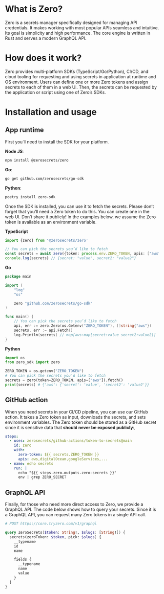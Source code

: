 # What is Zero?
Zero is a secrets manager specifically designed for managing API credentials. It makes working with most popular APIs seamless and intuitive. Its goal is simplicity and high performance. The core engine is written in Rust and serves a modern GraphQL API.

# How does it work?
Zero provides multi-platform SDKs (TypeScript/Go/Python), CI/CD, and cloud tooling for requesting and using secrets in application at runtime and OS environment. Users can define one or more Zero tokens and assign secrets to each of them in a web UI. Then, the secrets can be requested by the application or script using one of Zero’s SDKs.

# Installation and usage
## App runtime

First you’ll need to install the SDK for your platform.

**Node JS**:
```sh
npm install @zerosecrets/zero
```

**Go**:
```sh
go get github.com/zerosecrets/go-sdk
```

**Python**:
```sh
poetry install zero-sdk
```
Once the SDK is installed, you can use it to fetch the secrets. Please don’t forget that you’ll need a Zero token to do this. You can create one in the web UI. Don’t share it publicly! In the examples below, we assume the Zero token is available as an environment variable.

__TypeScript__

```typescript
import {zero} from '@zerosecrets/zero'

// You can pick the secrets you’d like to fetch
const secrets = await zero({token: process.env.ZERO_TOKEN, apis: ["aws"]}).fetch()
console.log(secrets) // {secret: "value", secret2: "value2"}
```

__Go__

```go
package main

import (
	"log"
	"os"

	zero "github.com/zerosecrets/go-sdk"
)

func main() {
	// You can pick the secrets you’d like to fetch
	api, err := zero.Zero(os.Getenv("ZERO_TOKEN"), []string{"aws"})
	secrets, err := api.Fetch()
	log.Println(secrets) // map[aws:map[secret:value secret2:value2]]
}
```

__Python__

```python
import os
from zero_sdk import zero

ZERO_TOKEN = os.getenv("ZERO_TOKEN")
# You can pick the secrets you’d like to fetch
secrets = zero(token=ZERO_TOKEN, apis=["aws"]).fetch()
print(secrets) # {'aws': {'secret': 'value', 'secret2': 'value2'}}
```
## GitHub action
When you need secrets in your CI/CD pipeline, you can use our  GitHub action. It takes a Zero token as input, downloads the secrets, and sets environment variables. The Zero token should be stored as a GitHub secret since it is sensitive data that **should never be exposed publicly**:,

```yml
steps:
  - uses: zerosecrets/github-actions/token-to-secrets@main
    id: zero
    with:
      zero-token: ${{ secrets.ZERO_TOKEN }}
      apis: aws,digitalOcean,googleServices,...
  - name: echo secrets
    run: |
      echo "${{ steps.zero.outputs.zero-secrets }}"
      env | grep ZERO_SECRET
```
## GraphQL API
Finally, for those who need more direct access to Zero, we provide a GraphQL API. The code below shows how to query your secrets. Since it is a GraphQL API, you can request many  Zero tokens in a single API call.

```graphql
# POST https://core.tryzero.com/v1/graphql

query ZeroSecrets($token: String!, $slugs: [String!]) {
  secrets(zeroToken: $token, pick: $slugs) {
    __typename
    id
    name

    fields {
      __typename
      name
      value
    }
  }
}
```
